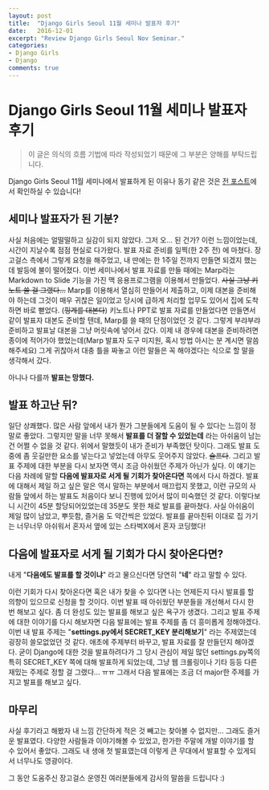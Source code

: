 ```yaml
---
layout: post
title:  "Django Girls Seoul 11월 세미나 발표자 후기"
date:   2016-12-01
excerpt: "Review Django Girls Seoul Nov Seminar."
categories:
- Django Girls
- Django
comments: true
---
```


# Django Girls Seoul 11월 세미나 발표자 후기
> 이 글은 의식의 흐름 기법에 따라 작성되었기 때문에 그 부분은 양해를 부탁드립니다.

Django Girls Seoul 11월 세미나에서 발표하게 된 이유나 동기 같은 것은 [전 포스트](../djangogirls-11-seminar/)에서 확인하실 수 있습니다!

## 세미나 발표자가 된 기분?

사실 처음에는 얼떨떨하고 실감이 되지 않았다. 그저 오... 된 건가? 이런 느낌이었는데, 시간이 지날수록 점점 현실로 다가왔다.
발표 자료 준비를 일찍(한 2주 전) 에 마쳤다. 장고걸스 측에서 그렇게 요청을 해주었고, 내 딴에는 한 1주일 전까지 만들면 되겠지 했는데 발등에 불이 떨어졌다.
이번 세미나에서 발표 자료를 만들 때에는 Marp라는 Markdown to Slide 기능을 가진 맥 응용프로그램을 이용해서 만들었다.
~~사실 그냥 키노트 쓸 걸 그랬다...~~ Marp를 이용해서 열심히 만들어서 제출하고, 이제 대본을 준비해야 하는데 그것이 매우 귀찮은 일이었고 당시에 급하게 처리할 업무도 있어서 집에 도착하면 바로 뻗었다. (~~핑계를 대본다~~)
키노트나 PPT로 발표 자료를 만들었다면 만들면서 같이 발표자 대본도 준비할 텐데, Marp를 쓸 때의 단점이었던 것 같다.
그렇게 부랴부랴 준비하고 발표날 대본을 그냥 머릿속에 넣어서 갔다.
이제 내 경우에 대본을 준비하려면 종이에 적어가야 했었는데(Marp 발표자 도구 미지원, 혹시 방법 아시는 분 계시면 말씀해주세요) 그게 귀찮아서 대충 틀을 짜놓고 이런 말들은 꼭 해야겠다는 식으로 할 말을 생각해서 갔다.

아니나 다를까 **발표는 망했다.**

## 발표 하고난 뒤?

일단 상쾌했다. 많은 사람 앞에서 내가 뭔가 그분들에게 도움이 될 수 있다는 느낌이 정말로 좋았다.
그렇지만 말을 너무 못해서 **발표를 더 잘할 수 있었는데** 라는 아쉬움이 남는 건 어쩔 수 없을 것 같다.
위에서 말했듯이 내가 준비가 부족했던 탓이다. 그래도 발표 도중에 좀 웃길만한 요소를 넣는다고 넣었는데 아무도 웃어주지 않았다. ~~슬프다~~.
그리고 발표 주제에 대한 부분을 다시 보자면 역시 조금 아쉬웠던 주제가 아닌가 싶다.
이 얘기는 다음 차례에 말할 **다음에 발표자로 서게 될 기회가 찾아온다면** 쪽에서 다시 하겠다.
발표에 대해서 제일 하고 싶은 말은 역시 말하는 부분에서 매끄럽지 못했고, 이런 규모의 사람들 앞에서 하는 발표도 처음이다 보니 진행에 있어서 많이 미숙했던 것 같다. 이렇다보니 시간이 45분 할당되어있었는데 35분도 못한 채로 발표를 끝마쳤다. 사실 아쉬움이 제일 많이 남았고, 뿌듯함, 즐거움 도 약간씩은 있었다.
발표를 끝마친뒤 이대로 집 가기는 너무너무 아쉬워서 혼자서 옆에 있는 스타벅X에서 혼자 코딩했다!

## 다음에 발표자로 서게 될 기회가 다시 찾아온다면?

내게 "**다음에도 발표를 할 것이냐**" 라고 물으신다면 당연히 "**네**" 라고 말할 수 있다.

이런 기회가 다시 찾아온다면 혹은 내가 찾을 수 있다면 나는 언제든지 다시 발표를 할 의향이 있으므로 신청을 할 것이다.
이번 발표 때 아쉬웠던 부분들을 개선해서 다시 한 번 해보고 싶다. 좀 더 완성도 있는 발표를 해보고 싶은 욕구가 생겼다.
그리고 발표 주제에 대한 이야기를 다시 해보자면 다음 발표에는 발표 주제를 좀 더 흥미롭게 정해야겠다.
이번 내 발표 주제는 "**settings.py에서 SECRET_KEY 분리해보기**" 라는 주제였는데 굉장히 쓸모없었던 것 같다.
애초에 주제부터 바꾸고, 발표 자료를 잘 만들던지 해야겠다. 굳이 Django에 대한 것을 발표하려다가 그 당시 관심이 제일 많던 settings.py쪽의 특히 SECRET_KEY 쪽에 대해 발표하게 되었는데, 그냥 웹 크롤링이나 기타 등등 다른 재밌는 주제로 정할 걸 그랬다... ㅠㅠ 그래서 다음 발표에는 조금 더 major한 주제를 가지고 발표를 해보고 싶다.

## 마무리

사실 후기라고 해봤자 내 느낌 간단하게 적은 것 빼고는 찾아볼 수 없지만... 그래도 즐거운 발표였다.
다양한 사람들과 이야기해볼 수 있었고, 한가한 주말에 개발 이야기를 할 수 있어서 좋았다.
그래도 내 생애 첫 발표였는데 이렇게 큰 무대에서 발표할 수 있게되서 너무나도 영광이다.

그 동안 도움주신 장고걸스 운영진 여러분들에게 감사의 말씀을 드립니다 :)
